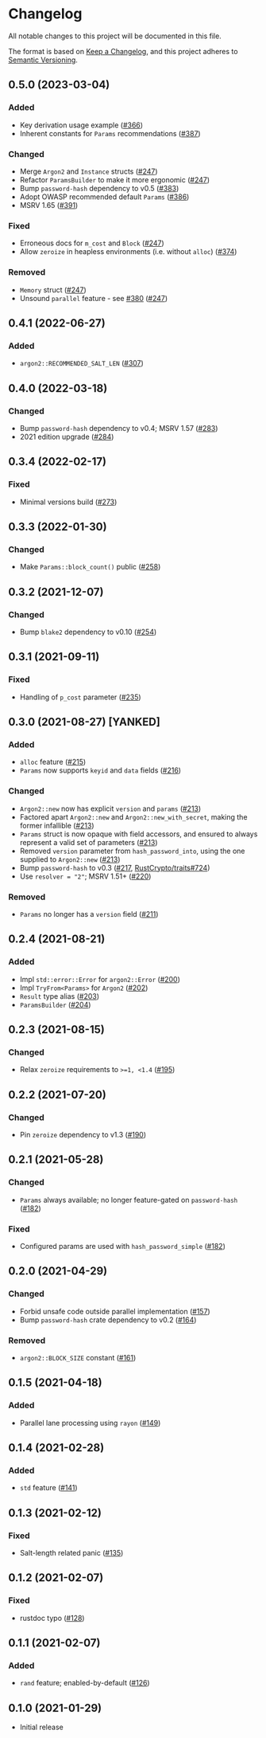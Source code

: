 # Changelog

All notable changes to this project will be documented in this file.

The format is based on [Keep a Changelog](https://keepachangelog.com/en/1.0.0/),
and this project adheres to [Semantic Versioning](https://semver.org/spec/v2.0.0.html).

## 0.5.0 (2023-03-04)
### Added
- Key derivation usage example ([#366])
- Inherent constants for `Params` recommendations ([#387])

### Changed
- Merge `Argon2` and `Instance` structs ([#247])
- Refactor `ParamsBuilder` to make it more ergonomic ([#247])
- Bump `password-hash` dependency to v0.5 ([#383])
- Adopt OWASP recommended default `Params` ([#386])
- MSRV 1.65 ([#391])

### Fixed
- Erroneous docs for `m_cost` and `Block` ([#247])
- Allow `zeroize` in heapless environments (i.e. without `alloc`) ([#374])

### Removed
- `Memory` struct ([#247])
- Unsound `parallel` feature - see [#380] ([#247])

[#247]: https://github.com/RustCrypto/password-hashes/pull/247
[#366]: https://github.com/RustCrypto/password-hashes/pull/366
[#374]: https://github.com/RustCrypto/password-hashes/pull/374
[#380]: https://github.com/RustCrypto/password-hashes/pull/380
[#383]: https://github.com/RustCrypto/password-hashes/pull/383
[#386]: https://github.com/RustCrypto/password-hashes/pull/386
[#387]: https://github.com/RustCrypto/password-hashes/pull/387
[#391]: https://github.com/RustCrypto/password-hashes/pull/391

## 0.4.1 (2022-06-27)
### Added
- `argon2::RECOMMENDED_SALT_LEN` ([#307])

[#307]: https://github.com/RustCrypto/password-hashes/pull/307

## 0.4.0 (2022-03-18)
### Changed
- Bump `password-hash` dependency to v0.4; MSRV 1.57 ([#283])
- 2021 edition upgrade ([#284])

[#283]: https://github.com/RustCrypto/password-hashes/pull/283
[#284]: https://github.com/RustCrypto/password-hashes/pull/284

## 0.3.4 (2022-02-17)
### Fixed
- Minimal versions build ([#273])

[#273]: https://github.com/RustCrypto/password-hashes/pull/273

## 0.3.3 (2022-01-30)
### Changed
- Make `Params::block_count()` public ([#258])

[#258]: https://github.com/RustCrypto/password-hashes/pull/258

## 0.3.2 (2021-12-07)
### Changed
- Bump `blake2` dependency to v0.10 ([#254])

[#254]: https://github.com/RustCrypto/password-hashes/pull/254

## 0.3.1 (2021-09-11)
### Fixed
- Handling of `p_cost` parameter ([#235])

[#235]: https://github.com/RustCrypto/password-hashes/pull/235

## 0.3.0 (2021-08-27) [YANKED]
### Added
- `alloc` feature ([#215])
- `Params` now supports `keyid` and `data` fields ([#216])

### Changed
- `Argon2::new` now has explicit `version` and `params` ([#213])
- Factored apart `Argon2::new` and `Argon2::new_with_secret`, making the
  former infallible ([#213])
- `Params` struct is now opaque with field accessors, and ensured to
  always represent a valid set of parameters ([#213])
- Removed `version` parameter from `hash_password_into`, using the one
  supplied to `Argon2::new` ([#213])
- Bump `password-hash` to v0.3 ([#217], [RustCrypto/traits#724])
- Use `resolver = "2"`; MSRV 1.51+ ([#220])

### Removed
- `Params` no longer has a `version` field ([#211])

[#211]: https://github.com/RustCrypto/password-hashes/pull/211
[#213]: https://github.com/RustCrypto/password-hashes/pull/213
[#215]: https://github.com/RustCrypto/password-hashes/pull/215
[#216]: https://github.com/RustCrypto/password-hashes/pull/216
[#217]: https://github.com/RustCrypto/password-hashes/pull/217
[#220]: https://github.com/RustCrypto/password-hashes/pull/220
[RustCrypto/traits#724]: https://github.com/RustCrypto/traits/pull/724

## 0.2.4 (2021-08-21)
### Added
- Impl `std::error::Error` for `argon2::Error` ([#200])
- Impl `TryFrom<Params>` for `Argon2` ([#202])
- `Result` type alias ([#203])
- `ParamsBuilder` ([#204])

[#200]: https://github.com/RustCrypto/password-hashes/pull/200
[#202]: https://github.com/RustCrypto/password-hashes/pull/202
[#203]: https://github.com/RustCrypto/password-hashes/pull/203
[#204]: https://github.com/RustCrypto/password-hashes/pull/204

## 0.2.3 (2021-08-15)
### Changed
- Relax `zeroize` requirements to `>=1, <1.4` ([#195])

[#195]: https://github.com/RustCrypto/password-hashes/pull/195

## 0.2.2 (2021-07-20)
### Changed
- Pin `zeroize` dependency to v1.3 ([#190])

[#190]: https://github.com/RustCrypto/password-hashes/pull/190

## 0.2.1 (2021-05-28)
### Changed
- `Params` always available; no longer feature-gated on `password-hash` ([#182])

### Fixed
- Configured params are used with `hash_password_simple` ([#182])

[#182]: https://github.com/RustCrypto/password-hashes/pull/182

## 0.2.0 (2021-04-29)
### Changed
- Forbid unsafe code outside parallel implementation ([#157])
- Bump `password-hash` crate dependency to v0.2 ([#164])

### Removed
- `argon2::BLOCK_SIZE` constant ([#161])

[#157]: https://github.com/RustCrypto/password-hashes/pull/157
[#161]: https://github.com/RustCrypto/password-hashes/pull/161
[#164]: https://github.com/RustCrypto/password-hashes/pull/164

## 0.1.5 (2021-04-18)
### Added
- Parallel lane processing using `rayon` ([#149])

[#149]: https://github.com/RustCrypto/password-hashes/pull/149

## 0.1.4 (2021-02-28)
### Added
- `std` feature ([#141])

[#141]: https://github.com/RustCrypto/password-hashes/pull/141

## 0.1.3 (2021-02-12)
### Fixed
- Salt-length related panic ([#135])

[#135]: https://github.com/RustCrypto/password-hashes/pull/135

## 0.1.2 (2021-02-07)
### Fixed
- rustdoc typo ([#128])

[#128]: https://github.com/RustCrypto/password-hashes/pull/128

## 0.1.1 (2021-02-07)
### Added
- `rand` feature; enabled-by-default ([#126])

[#126]: https://github.com/RustCrypto/password-hashes/pull/126

## 0.1.0 (2021-01-29)
- Initial release
